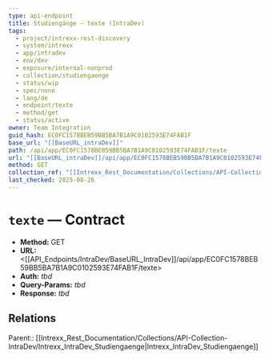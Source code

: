 ```yaml
---
type: api-endpoint
title: Studiengänge — texte (IntraDev)
tags:
  - project/intrexx-rest-discovery
  - system/intrexx
  - app/intradev
  - env/dev
  - exposure/internal-nonprod
  - collection/studiengaenge
  - status/wip
  - spec/none
  - lang/de
  - endpoint/texte
  - method/get
  - status/active
owner: Team Integration
guid_hash: EC0FC1578BEB59BB5BA7B1A9C0102593E74FAB1F
base_url: "[[BaseURL_intraDev]]"
path: /api/app/EC0FC1578BEB59BB5BA7B1A9C0102593E74FAB1F/texte
url: "[[BaseURL_intraDev]]/api/app/EC0FC1578BEB59BB5BA7B1A9C0102593E74FAB1F/texte"
method: GET
collection_ref: "[[Intrexx_Rest_Documentation/Collections/API-Collection-IntraDev/Intrexx_IntraDev_Studiengaenge|Intrexx_IntraDev_Studiengaenge]]"
last_checked: 2025-08-26
---
```


# `texte` — Contract
- **Method:** GET  
- **URL:** <[[API_Endpoints/IntraDev/BaseURL_IntraDev]]/api/app/EC0FC1578BEB59BB5BA7B1A9C0102593E74FAB1F/texte>  
- **Auth:** _tbd_  
- **Query-Params:** _tbd_  
- **Response:** _tbd_

## Relations
Parent:: [[Intrexx_Rest_Documentation/Collections/API-Collection-IntraDev/Intrexx_IntraDev_Studiengaenge|Intrexx_IntraDev_Studiengaenge]]
